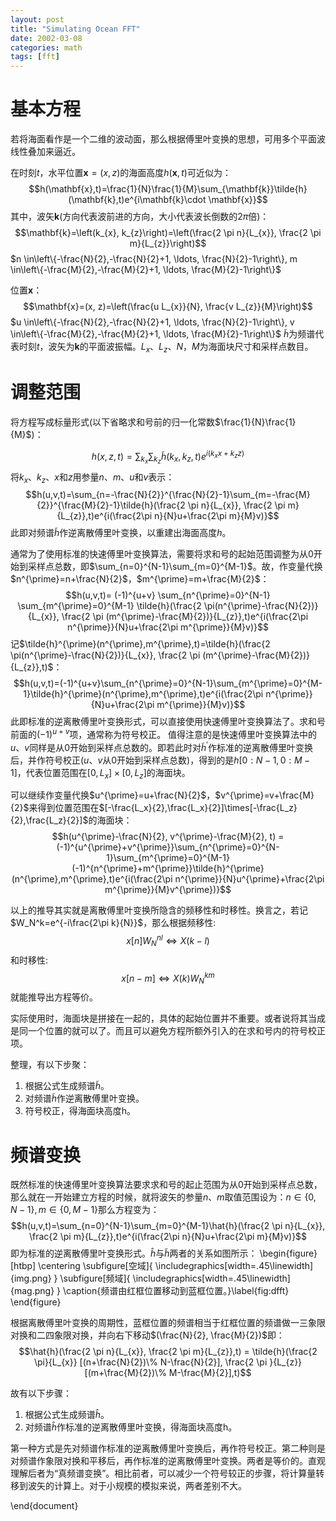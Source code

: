 ```yaml
---
layout: post
title: "Simulating Ocean FFT"
date: 2002-03-08
categories: math
tags: [fft]
---
```


# 基本方程
若将海面看作是一个二维的波动面，那么根据傅里叶变换的思想，可用多个平面波线性叠加来逼近。

在时刻$t$，水平位置$\mathbf{x}=(x,z)$的海面高度$h(\mathbf{x},t)$可近似为：
$$h(\mathbf{x},t)=\frac{1}{N}\frac{1}{M}\sum_{\mathbf{k}}\tilde{h}(\mathbf{k},t)e^{i\mathbf{k}\cdot \mathbf{x}}$$
其中，波矢$\mathbf{k}$(方向代表波前进的方向，大小代表波长倒数的$2\pi$倍)：
$$\mathbf{k}=\left(k_{x}, k_{z}\right)=\left(\frac{2 \pi n}{L_{x}}, \frac{2 \pi m}{L_{z}}\right)$$
$n \in\left\{-\frac{N}{2},-\frac{N}{2}+1, \ldots, \frac{N}{2}-1\right\}, m \in\left\{-\frac{M}{2},-\frac{M}{2}+1, \ldots, \frac{M}{2}-1\right\}$

位置$\mathbf{x}$：
$$\mathbf{x}=(x, z)=\left(\frac{u L_{x}}{N}, \frac{v L_{z}}{M}\right)$$
$u \in\left\{-\frac{N}{2},-\frac{N}{2}+1, \ldots, \frac{N}{2}-1\right\}, v \in\left\{-\frac{M}{2},-\frac{M}{2}+1, \ldots, \frac{M}{2}-1\right\}$
$\tilde{h}$为频谱代表时刻$t$，波矢为$\mathbf{k}$的平面波振幅。$L_x$、$L_z$、$N$，$M$为海面块尺寸和采样点数目。

# 调整范围
将方程写成标量形式(以下省略求和号前的归一化常数$\frac{1}{N}\frac{1}{M}$)：

$$h(x,z,t)=\sum_{k_x}\sum_{k_z}\tilde{h}(k_x,k_z,t)e^{i(k_xx+k_zz)}$$
将$k_x$、$k_z$、$x$和$z$用参量$n$、$m$、$u$和$v$表示：
    $$h(u,v,t)=\sum_{n=-\frac{N}{2}}^{\frac{N}{2}-1}\sum_{m=-\frac{M}{2}}^{\frac{M}{2}-1}\tilde{h}(\frac{2 \pi n}{L_{x}}, \frac{2 \pi m}{L_{z}},t)e^{i(\frac{2\pi n}{N}u+\frac{2\pi m}{M}v)}$$
此即对频谱$\tilde{h}$作逆离散傅里叶变换，以重建出海面高度$h$。

通常为了使用标准的快速傅里叶变换算法，需要将求和号的起始范围调整为从0开始到采样点总数，即$\sum_{n=0}^{N-1}\sum_{m=0}^{M-1}$。故，作变量代换$n^{\prime}=n+\frac{N}{2}$，$m^{\prime}=m+\frac{M}{2}$：
$$h(u,v,t)= (-1)^{u+v} \sum_{n^{\prime}=0}^{N-1} \sum_{m^{\prime}=0}^{M-1} \tilde{h}(\frac{2 \pi(n^{\prime}-\frac{N}{2})}{L_{x}}, \frac{2 \pi (m^{\prime}-\frac{M}{2})}{L_{z}},t)e^{i(\frac{2\pi n^{\prime}}{N}u+\frac{2\pi m^{\prime}}{M}v)}$$
记$\tilde{h}^{\prime}(n^{\prime},m^{\prime},t)=\tilde{h}(\frac{2 \pi(n^{\prime}-\frac{N}{2})}{L_{x}}, \frac{2 \pi (m^{\prime}-\frac{M}{2})}{L_{z}},t)$：
$$h(u,v,t)=(-1)^{u+v}\sum_{n^{\prime}=0}^{N-1}\sum_{m^{\prime}=0}^{M-1}\tilde{h}^{\prime}(n^{\prime},m^{\prime},t)e^{i(\frac{2\pi n^{\prime}}{N}u+\frac{2\pi m^{\prime}}{M}v)}$$
此即标准的逆离散傅里叶变换形式，可以直接使用快速傅里叶变换算法了。求和号前面的$(-1)^{u+v}$项，通常称为符号校正。
值得注意的是快速傅里叶变换算法中的$u$、$v$同样是从0开始到采样点总数的。即若此时对$\tilde{h}^{\prime}$作标准的逆离散傅里叶变换后，并作符号校正($u$、$v$从0开始到采样点总数)，得到的是$h[0:N-1, 0:M-1]$，代表位置范围在$[0, L_x]\times[0,L_z]$的海面块。

可以继续作变量代换$u^{\prime}=u+\frac{N}{2}$，$v^{\prime}=v+\frac{M}{2}$来得到位置范围在$[-\frac{L_x}{2},\frac{L_x}{2}]\times[-\frac{L_z}{2},\frac{L_z}{2}]$的海面块：
$$h(u^{\prime}-\frac{N}{2}, v^{\prime}-\frac{M}{2}, t) =  (-1)^{u^{\prime}+v^{\prime}}\sum_{n^{\prime}=0}^{N-1}\sum_{m^{\prime}=0}^{M-1}(-1)^{n^{\prime}+m^{\prime}}\tilde{h}^{\prime}(n^{\prime},m^{\prime},t)e^{i(\frac{2\pi n^{\prime}}{N}u^{\prime}+\frac{2\pi m^{\prime}}{M}v^{\prime})}$$

以上的推导其实就是离散傅里叶变换所隐含的频移性和时移性。换言之，若记$W_N^k=e^{-i\frac{2\pi k}{N}}$，那么根据频移性:
$$x[n]W_N^{nl} \Leftrightarrow X(k-l)$$
和时移性:
$$x[n-m] \Leftrightarrow X(k)W_N^{km}$$
就能推导出方程等价。

实际使用时，海面块是拼接在一起的，具体的起始位置并不重要。或者说将其当成是同一个位置的就可以了。而且可以避免方程所额外引入的在求和号内的符号校正项。

整理，有以下步聚：
1. 根据公式生成频谱$\tilde{h}$。
2. 对频谱$\tilde{h}$作逆离散傅里叶变换。
3. 符号校正，得海面块高度h。

# 频谱变换
既然标准的快速傅里叶变换算法要求求和号的起止范围为从0开始到采样点总数，那么就在一开始建立方程的时候，就将波矢的参量$n$、$m$取值范围设为：$n \in\left\{0, N-1 \right\}, m \in\left\{0, M-1 \right\}$那么方程变为：
$$h(u,v,t)=\sum_{n=0}^{N-1}\sum_{m=0}^{M-1}\hat{h}(\frac{2 \pi n}{L_{x}}, \frac{2 \pi m}{L_{z}},t)e^{i(\frac{2\pi n}{N}u+\frac{2\pi m}{M}v)}$$
即为标准的逆离散傅里叶变换形式。$\hat{h}$与$\tilde{h}$两者的关系如图所示：
\begin{figure}[htbp]
\centering
\subfigure[空域]{
    \includegraphics[width=.45\linewidth]{img.png}
}
\subfigure[频域]{
    \includegraphics[width=.45\linewidth]{mag.png}
}
\caption{频谱由红框位置移动到蓝框位置。}\label{fig:dfft}
\end{figure}


根据离散傅里叶变换的周期性，蓝框位置的频谱相当于红框位置的频谱做一三象限对换和二四象限对换，并向右下移动$(\frac{N}{2}, \frac{M}{2})$即：
$$\hat{h}(\frac{2 \pi n}{L_{x}}, \frac{2 \pi m}{L_{z}},t) = \tilde{h}(\frac{2 \pi}{L_{x}} [(n+\frac{N}{2})\% N-\frac{N}{2}], \frac{2 \pi }{L_{z}}[(m+\frac{M}{2})\% M-\frac{M}{2}],t)$$

故有以下步骤：
1. 根据公式生成频谱$\hat{h}$。
2. 对频谱$\hat{h}$作标准的逆离散傅里叶变换，得海面块高度h。

第一种方式是先对频谱作标准的逆离散傅里叶变换后，再作符号校正。第二种则是对频谱作象限对换和平移后，再作标准的逆离散傅里叶变换。两者是等价的。直观理解后者为“真频谱变换”。相比前者，可以减少一个符号较正的步骤，将计算量转移到波矢的计算上。对于小规模的模拟来说，两者差别不大。

\end{document}